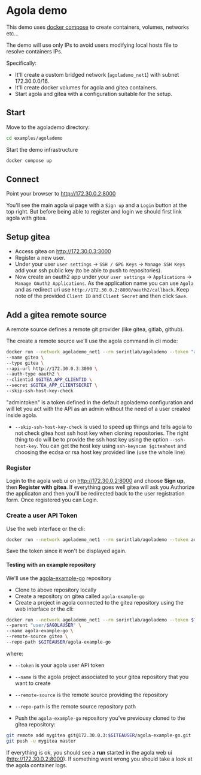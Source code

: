 # Agola demo

This demo uses [docker compose](https://docs.docker.com/compose/) to create containers, volumes, networks etc...

The demo will use only IPs to avoid users modifying local hosts file to resolve containers IPs.

Specifically:

* It'll create a custom bridged network (`agolademo_net1`) with subnet 172.30.0.0/16.
* It'll create docker volumes for agola and gitea containers.
* Start agola and gitea with a configuration suitable for the setup.

## Start

Move to the agolademo directory:

``` sh
cd examples/agolademo
```

Start the demo infrastructure

``` sh
docker compose up
```

## Connect

Point your browser to <http://172.30.0.2:8000>

You'll see the main agola ui page with a `Sign up` and a `Login` button at the top right. But before being able to register and login we should first link agola with gitea.

## Setup gitea

* Access gitea on <http://172.30.0.3:3000>
* Register a new user.
* Under your user `user settings` -> `SSH / GPG Keys` -> `Manage SSH Keys` add your ssh public key (to be able to push to repositories).
* Now create an oauth2 app under your `user settings` -> `Applications` -> `Manage OAuth2 Applications`. As the application name you can use `Agola` and as redirect uri use `http://172.30.0.2:8000/oauth2/callback`. Keep note of the provided `Client ID` and `Client Secret` and then click `Save`.

## Add a gitea remote source

A remote source defines a remote git provider (like gitea, gitlab, github).

The create a remote source we'll use the agola command in cli mode:

``` sh
docker run --network agolademo_net1 --rm sorintlab/agolademo --token "admintoken" --gateway-url http://172.30.0.2:8000 remotesource create \
--name gitea \
--type gitea \
--api-url http://172.30.0.3:3000 \
--auth-type oauth2 \
--clientid $GITEA_APP_CLIENTID \
--secret $GITEA_APP_CLIENTSECRET \
--skip-ssh-host-key-check
```

"admintoken" is a token defined in the default agolademo configuration and will let you act with the API as an admin without the need of a user created inside agola.

* `--skip-ssh-host-key-check` is used to speed up things and tells agola to not check gitea host ssh host key when cloning repositories. The right thing to do will be to provide the ssh host key using the option `--ssh-host-key`. You can get the host key using `ssh-keyscan $giteahost` and choosing the ecdsa or rsa host key provided line (use the whole line)

### Register

Login to the agola web ui on <http://172.30.0.2:8000> and choose **Sign up**, then **Register with gitea**. If everything goes well gitea will ask you Authorize the applicaton and then you'll be redirected back to the user registration form. Once registered you can Login.

### Create a user API Token

Use the web interface or the cli:

``` sh
docker run --network agolademo_net1 --rm sorintlab/agolademo --token admintoken --gateway-url http://172.30.0.2:8000 user token create -n $YOUR_AGOLA_USERNAME -t default
```

Save the token since it won't be displayed again.

#### Testing with an example repository

We'll use the [agola-example-go](https://github.com/agola-io/agola-example-go) repository

* Clone to above repository locally
* Create a repository on gitea called `agola-example-go`
* Create a project in agola connected to the gitea repository using the web interface or the cli:

``` sh
docker run --network agolademo_net1 --rm sorintlab/agolademo --token $TOKEN --gateway-url http://172.30.0.2:8000 project create \
--parent "user/$AGOLAUSER" \
--name agola-example-go \
--remote-source gitea \
--repo-path $GITEAUSER/agola-example-go
```

where:

* `--token` is your agola user API token
* `--name` is the agola project associated to your gitea repository that you want to create
* `--remote-source` is the remote source providing the repository
* `--repo-path` is the remote source repository path

* Push the `agola-example-go` repository you've previousy cloned to the gitea repository:

``` sh
git remote add mygitea git@172.30.0.3:$GITEAUSER/agola-example-go.git
git push -u mygitea master
```

If everything is ok, you should see a **run** started in the agola web ui (<http://172.30.0.2:8000>). If something went wrong you should take a look at the agola container logs.
